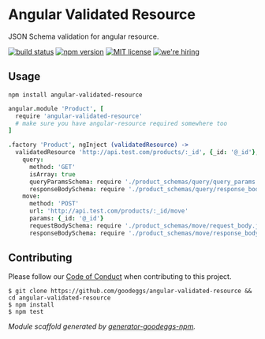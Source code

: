# Angular Validated Resource

JSON Schema validation for angular resource.

[![build status][travis-badge]][travis-link]
[![npm version][npm-badge]][npm-link]
[![MIT license][license-badge]][license-link]
[![we're hiring][hiring-badge]][hiring-link]


## Usage

```
npm install angular-validated-resource
```

```coffee
angular.module 'Product', [
  require 'angular-validated-resource'
  # make sure you have angular-resource required somewhere too
]

.factory 'Product', ngInject (validatedResource) ->
  validatedResource 'http://api.test.com/products/:_id', {_id: '@_id'},
    query:
      method: 'GET'
      isArray: true
      queryParamsSchema: require './product_schemas/query/query_params.json' # JSON schema to use for validating
      responseBodySchema: require './product_schemas/query/response_body.json' # JSON schema to use for validating
    move:
      method: 'POST'
      url: 'http://api.test.com/products/:_id/move'
      params: {_id: '@_id'}
      requestBodySchema: require './product_schemas/move/request_body.json' # JSON schema to use for validating
      responseBodySchema: require './product_schemas/move/response_body.json' # JSON schema to use for validating
```

## Contributing

Please follow our [Code of Conduct](https://github.com/goodeggs/angular-validated-resource/blob/master/CODE_OF_CONDUCT.md)
when contributing to this project.

```
$ git clone https://github.com/goodeggs/angular-validated-resource && cd angular-validated-resource
$ npm install
$ npm test
```

_Module scaffold generated by [generator-goodeggs-npm](https://github.com/goodeggs/generator-goodeggs-npm)._


[travis-badge]: http://img.shields.io/travis/goodeggs/angular-validated-resource.svg?style=flat-square
[travis-link]: https://travis-ci.org/goodeggs/angular-validated-resource
[npm-badge]: http://img.shields.io/npm/v/angular-validated-resource.svg?style=flat-square
[npm-link]: https://www.npmjs.org/package/angular-validated-resource
[license-badge]: http://img.shields.io/badge/license-MIT-blue.svg?style=flat-square
[license-link]: LICENSE.md
[hiring-badge]: https://img.shields.io/badge/we're_hiring-yes-brightgreen.svg?style=flat-square
[hiring-link]: http://goodeggs.jobscore.com/?detail=Open+Source&sid=161
